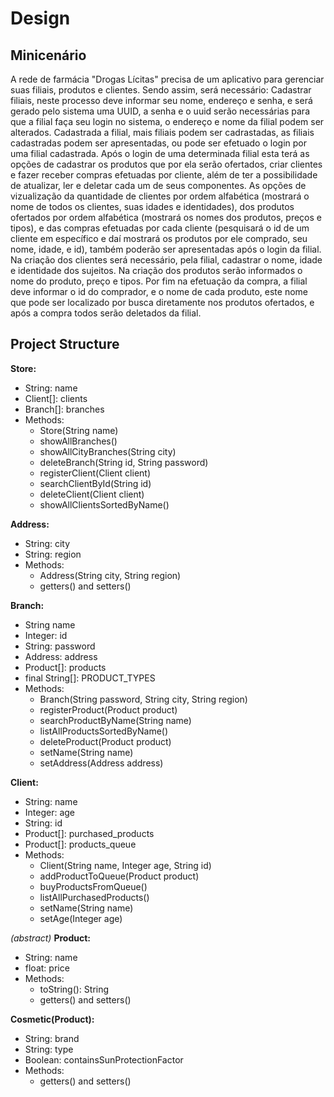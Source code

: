 # Design

## Minicenário

A rede de farmácia "Drogas Lícitas" precisa de um aplicativo para gerenciar suas filiais, produtos e clientes. Sendo assim, será necessário: Cadastrar filiais, neste processo deve informar seu nome, endereço e senha, e será gerado pelo sistema uma UUID, a senha e o uuid serão necessárias para que a filial faça seu login no sistema, o endereço e nome da filial podem ser alterados. Cadastrada a filial, mais filiais podem ser cadrastadas, as filiais cadastradas podem ser apresentadas, ou pode ser efetuado o login por uma filial cadastrada. Após o login de uma determinada filial esta terá as opções de cadastrar os produtos que por ela serão ofertados, criar clientes e fazer receber compras efetuadas por cliente, além de ter a possibilidade de atualizar, ler e deletar cada um de seus componentes. As opções de vizualização da quantidade de clientes por ordem alfabética (mostrará o nome de todos os clientes, suas idades e identidades), dos produtos ofertados por ordem alfabética (mostrará os nomes dos produtos, preços e tipos), e das compras efetuadas por cada cliente (pesquisará o id de um cliente em específico e daí mostrará os produtos por ele comprado, seu nome, idade, e id), também poderão ser apresentadas após o login da filial. Na criação dos clientes será necessário, pela filial, cadastrar o nome, idade e identidade dos sujeitos. Na criação dos produtos serão informados o nome do produto, preço e tipos. Por fim na efetuação da compra, a filial deve informar o id do comprador, e o nome de cada produto, este nome que pode ser localizado por busca diretamente nos produtos ofertados, e após a compra todos serão deletados da filial.

## Project Structure

**Store:**

- String: name
- Client[]: clients
- Branch[]: branches
- Methods:
  - Store(String name)
  - showAllBranches()
  - showAllCityBranches(String city)
  - deleteBranch(String id, String password)
  - registerClient(Client client)
  - searchClientById(String id)
  - deleteClient(Client client)
  - showAllClientsSortedByName()

**Address:**

- String: city
- String: region
- Methods:
  - Address(String city, String region)
  - getters() and setters()

**Branch:**

- String name
- Integer: id
- String: password
- Address: address
- Product[]: products
- final String[]: PRODUCT_TYPES
- Methods:
  - Branch(String password, String city, String region)
  - registerProduct(Product product)
  - searchProductByName(String name)
  - listAllProductsSortedByName()
  - deleteProduct(Product product)
  - setName(String name)
  - setAddress(Address address)

**Client:**

- String: name
- Integer: age
- String: id
- Product[]: purchased_products
- Product[]: products_queue
- Methods:
  - Client(String name, Integer age, String id)
  - addProductToQueue(Product product)
  - buyProductsFromQueue()
  - listAllPurchasedProducts()
  - setName(String name)
  - setAge(Integer age)

*(abstract)*
**Product:**

- String: name
- float: price
- Methods:
  - toString(): String
  - getters() and setters()

**Cosmetic(Product):**

- String: brand
- String: type
- Boolean: containsSunProtectionFactor
- Methods:
  - getters() and setters()
